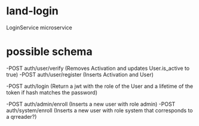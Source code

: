 # land-login
LoginService microservice

# possible schema

-POST auth/user/verify (Removes Activation and updates User.is_active to true)
-POST auth/user/register (Inserts Activation and User)

-POST auth/login (Return a jwt with the role of the User and a lifetime of the token if hash matches the password)

-POST auth/admin/enroll (Inserts a new user with role admin)
-POST auth/system/enroll (Inserts a new user with role system that corresponds to a qrreader?)